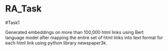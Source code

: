 # RA_Task
#Task1

Generated embeddings on more than 100,000 html links using Bert language model after mapping the entire set of html links into text format for each html link using python library newspaper3k.
